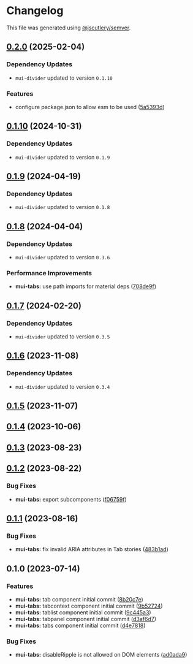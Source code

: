 # Changelog

This file was generated using [@jscutlery/semver](https://github.com/jscutlery/semver).

## [0.2.0](https://github.com/Availity/element/compare/@availity/mui-tabs@0.1.10...@availity/mui-tabs@0.2.0) (2025-02-04)

### Dependency Updates

* `mui-divider` updated to version `0.1.10`

### Features

* configure package.json to allow esm to be used ([5a5393d](https://github.com/Availity/element/commit/5a5393de761f52608e714dd94a05106937dd95db))

## [0.1.10](https://github.com/Availity/element/compare/@availity/mui-tabs@0.1.9...@availity/mui-tabs@0.1.10) (2024-10-31)

### Dependency Updates

* `mui-divider` updated to version `0.1.9`
## [0.1.9](https://github.com/Availity/element/compare/@availity/mui-tabs@0.1.8...@availity/mui-tabs@0.1.9) (2024-04-19)

### Dependency Updates

* `mui-divider` updated to version `0.1.8`
## [0.1.8](https://github.com/Availity/element/compare/@availity/mui-tabs@0.1.7...@availity/mui-tabs@0.1.8) (2024-04-04)

### Dependency Updates

* `mui-divider` updated to version `0.3.6`

### Performance Improvements

* **mui-tabs:** use path imports for material deps ([708de9f](https://github.com/Availity/element/commit/708de9f03b089bb3e4a4d4a5c66ab63a3304e399))

## [0.1.7](https://github.com/Availity/element/compare/@availity/mui-tabs@0.1.6...@availity/mui-tabs@0.1.7) (2024-02-20)

### Dependency Updates

* `mui-divider` updated to version `0.3.5`
## [0.1.6](https://github.com/Availity/element/compare/@availity/mui-tabs@0.1.5...@availity/mui-tabs@0.1.6) (2023-11-08)

### Dependency Updates

- `mui-divider` updated to version `0.3.4`

## [0.1.5](https://github.com/Availity/element/compare/@availity/mui-tabs@0.1.4...@availity/mui-tabs@0.1.5) (2023-11-07)

## [0.1.4](https://github.com/Availity/element/compare/@availity/mui-tabs@0.1.3...@availity/mui-tabs@0.1.4) (2023-10-06)

## [0.1.3](https://github.com/Availity/element/compare/@availity/mui-tabs@0.1.2...@availity/mui-tabs@0.1.3) (2023-08-23)

## [0.1.2](https://github.com/Availity/element/compare/@availity/mui-tabs@0.1.1...@availity/mui-tabs@0.1.2) (2023-08-22)

### Bug Fixes

- **mui-tabs:** export subcomponents ([f06759f](https://github.com/Availity/element/commit/f06759fa83a32aa8f7f549fa0011ab4fe183e77a))

## [0.1.1](https://github.com/Availity/element/compare/@availity/mui-tabs@0.1.0...@availity/mui-tabs@0.1.1) (2023-08-16)

### Bug Fixes

- **mui-tabs:** fix invalid ARIA attributes in Tab stories ([483b1ad](https://github.com/Availity/element/commit/483b1ad0fd30025cbce96e03dec0e496467f75ef))

## 0.1.0 (2023-07-14)

### Features

- **mui-tabs:** tab component initial commit ([8b20c7e](https://github.com/Availity/element/commit/8b20c7e6be1759a256f110be91f2113c011a8727))
- **mui-tabs:** tabcontext component initial commit ([9b52724](https://github.com/Availity/element/commit/9b52724abcc70aff355377fff3b81177df271441))
- **mui-tabs:** tablist component initial commit ([9c445a3](https://github.com/Availity/element/commit/9c445a3d963b5d52852e0a216d058c4e6d6e76b4))
- **mui-tabs:** tabpanel component initial commit ([d3af6d7](https://github.com/Availity/element/commit/d3af6d7ab1487b39f958e8f4ecbfe73d19cf86d9))
- **mui-tabs:** tabs component initial commit ([d4e7818](https://github.com/Availity/element/commit/d4e7818f4123d215e4cd0f5df475b5fb0eadc69a))

### Bug Fixes

- **mui-tabs:** disableRipple is not allowed on DOM elements ([ad0ada9](https://github.com/Availity/element/commit/ad0ada98922f339ec79cf64f081b54c34107c0b1))
